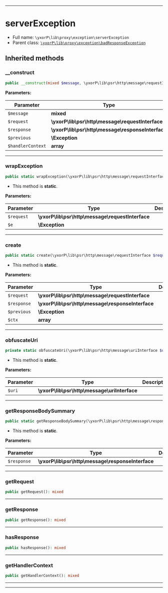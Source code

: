 ***

# serverException





* Full name: `\yxorP\lib\proxy\exception\serverException`
* Parent class: [`\yxorP\lib\proxy\exception\badResponseException`](./badResponseException.md)






## Inherited methods


### __construct



```php
public __construct(mixed $message, \yxorP\lib\psr\http\message\requestInterface $request, \yxorP\lib\psr\http\message\responseInterface $response = null, \Exception $previous = null, array $handlerContext = []): mixed
```








**Parameters:**

| Parameter | Type | Description |
|-----------|------|-------------|
| `$message` | **mixed** |  |
| `$request` | **\yxorP\lib\psr\http\message\requestInterface** |  |
| `$response` | **\yxorP\lib\psr\http\message\responseInterface** |  |
| `$previous` | **\Exception** |  |
| `$handlerContext` | **array** |  |




***

### wrapException



```php
public static wrapException(\yxorP\lib\psr\http\message\requestInterface $request, \Exception $e): mixed
```



* This method is **static**.




**Parameters:**

| Parameter | Type | Description |
|-----------|------|-------------|
| `$request` | **\yxorP\lib\psr\http\message\requestInterface** |  |
| `$e` | **\Exception** |  |




***

### create



```php
public static create(\yxorP\lib\psr\http\message\requestInterface $request, \yxorP\lib\psr\http\message\responseInterface $response = null, \Exception $previous = null, array $ctx = []): mixed
```



* This method is **static**.




**Parameters:**

| Parameter | Type | Description |
|-----------|------|-------------|
| `$request` | **\yxorP\lib\psr\http\message\requestInterface** |  |
| `$response` | **\yxorP\lib\psr\http\message\responseInterface** |  |
| `$previous` | **\Exception** |  |
| `$ctx` | **array** |  |




***

### obfuscateUri



```php
private static obfuscateUri(\yxorP\lib\psr\http\message\uriInterface $uri): mixed
```



* This method is **static**.




**Parameters:**

| Parameter | Type | Description |
|-----------|------|-------------|
| `$uri` | **\yxorP\lib\psr\http\message\uriInterface** |  |




***

### getResponseBodySummary



```php
public static getResponseBodySummary(\yxorP\lib\psr\http\message\responseInterface $response): mixed
```



* This method is **static**.




**Parameters:**

| Parameter | Type | Description |
|-----------|------|-------------|
| `$response` | **\yxorP\lib\psr\http\message\responseInterface** |  |




***

### getRequest



```php
public getRequest(): mixed
```











***

### getResponse



```php
public getResponse(): mixed
```











***

### hasResponse



```php
public hasResponse(): mixed
```











***

### getHandlerContext



```php
public getHandlerContext(): mixed
```











***


***

